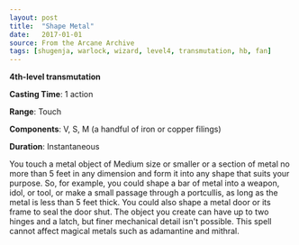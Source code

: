 ```yaml
---
layout: post
title:  "Shape Metal"
date:   2017-01-01
source: From the Arcane Archive
tags: [shugenja, warlock, wizard, level4, transmutation, hb, fan]
---
```


**4th-level transmutation**

**Casting Time**: 1 action

**Range**: Touch

**Components**: V, S, M (a handful of iron or copper filings)

**Duration**: Instantaneous

You touch a metal object of Medium size or smaller or a section of metal no more than 5 feet in any dimension and form it into any shape that suits your purpose. So, for example, you could shape a bar of metal into a weapon, idol, or tool, or make a small passage through a portcullis, as long as the metal is less than 5 feet thick. You could also shape a metal door or its frame to seal the door shut. The object you create can have up to two hinges and a latch, but finer mechanical detail isn't possible. This spell cannot affect magical metals such as adamantine and mithral.
